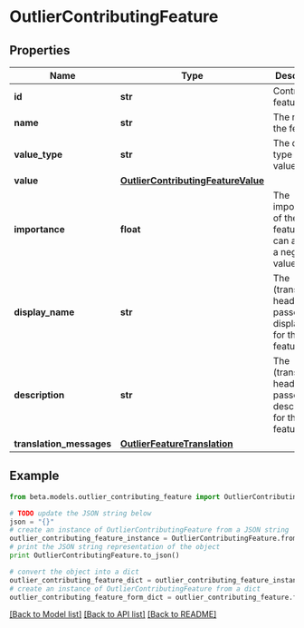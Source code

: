 # OutlierContributingFeature


## Properties
Name | Type | Description | Notes
------------ | ------------- | ------------- | -------------
**id** | **str** | Contributing feature id | [optional] 
**name** | **str** | The name of the feature | [optional] 
**value_type** | **str** | The data type of the value field | [optional] 
**value** | [**OutlierContributingFeatureValue**](OutlierContributingFeatureValue.md) |  | [optional] 
**importance** | **float** | The importance of the feature. This can also be a negative value | [optional] 
**display_name** | **str** | The (translated if header is passed) displayName for the feature | [optional] 
**description** | **str** | The (translated if header is passed) description for the feature | [optional] 
**translation_messages** | [**OutlierFeatureTranslation**](OutlierFeatureTranslation.md) |  | [optional] 

## Example

```python
from beta.models.outlier_contributing_feature import OutlierContributingFeature

# TODO update the JSON string below
json = "{}"
# create an instance of OutlierContributingFeature from a JSON string
outlier_contributing_feature_instance = OutlierContributingFeature.from_json(json)
# print the JSON string representation of the object
print OutlierContributingFeature.to_json()

# convert the object into a dict
outlier_contributing_feature_dict = outlier_contributing_feature_instance.to_dict()
# create an instance of OutlierContributingFeature from a dict
outlier_contributing_feature_form_dict = outlier_contributing_feature.from_dict(outlier_contributing_feature_dict)
```
[[Back to Model list]](../README.md#documentation-for-models) [[Back to API list]](../README.md#documentation-for-api-endpoints) [[Back to README]](../README.md)


